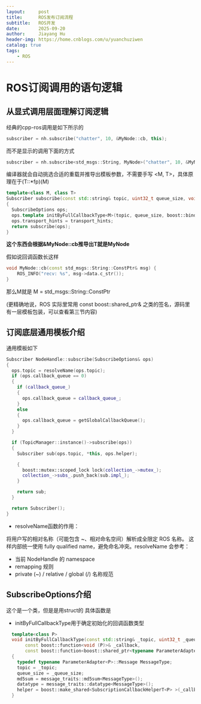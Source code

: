```yaml
---
layout:     post
title:      ROS发布订阅流程
subtitle:   ROS开发
date:       2025-09-20
author:     Jiayang Hu
header-img: https://home.cnblogs.com/u/yuanchuziwen
catalog: true
tags:
    - ROS
---
```



# ROS订阅调用的语句逻辑

## 从显式调用层面理解订阅逻辑
   
经典的cpp-ros调用是如下所示的
```cpp
subscriber = nh.subscribe("chatter", 10, &MyNode::cb, this);
```

而不是显示的调用下面的方式
```cpp
subscriber = nh.subscribe<std_msgs::String, MyNode>("chatter", 10, &MyNode::cb, this);
```

编译器就会自动挑选合适的重载并推导出模板参数，不需要手写 <M, T>，具体原理在于(T::*fp)(M)

```cpp
template<class M, class T>
Subscriber subscribe(const std::string& topic, uint32_t queue_size, void(T::*fp)(M), T* obj, const TransportHints& transport_hints = TransportHints())
{
  SubscribeOptions ops;
  ops.template initByFullCallbackType<M>(topic, queue_size, boost::bind(fp, obj, boost::placeholders::_1));
  ops.transport_hints = transport_hints;
  return subscribe(ops);
}
```

**这个东西会根据&MyNode::cb推导出T就是MyNode**

假如说回调函数长这样

```cpp
void MyNode::cb(const std_msgs::String::ConstPtr& msg) {
    ROS_INFO("recv: %s", msg->data.c_str());
}
```
那么M就是 M = std_msgs::String::ConstPtr

(更精确地说，ROS 实际里常用 const boost::shared_ptr<const std_msgs::String>& 之类的签名，源码里有一层模板包装，可以查看第三节内容)

## 订阅底层通用模板介绍

通用模板如下

```cpp
Subscriber NodeHandle::subscribe(SubscribeOptions& ops)
{
  ops.topic = resolveName(ops.topic);
  if (ops.callback_queue == 0)
  {
    if (callback_queue_)
    {
      ops.callback_queue = callback_queue_;
    }
    else
    {
      ops.callback_queue = getGlobalCallbackQueue();
    }
  }

  if (TopicManager::instance()->subscribe(ops))
  {
    Subscriber sub(ops.topic, *this, ops.helper);

    {
      boost::mutex::scoped_lock lock(collection_->mutex_);
      collection_->subs_.push_back(sub.impl_);
    }

    return sub;
  }

  return Subscriber();
}

```

- resolveName函数的作用：

将用户写的相对名称（可能包含 ~、相对命名空间）解析成全限定 ROS 名称。
这样内部统一使用 fully qualified name，避免命名冲突。resolveName 会参考：

- 当前 NodeHandle 的 namespace
- remapping 规则
- private (~) / relative / global (/) 名称规范


## SubscribeOptions介绍
这个是一个类，但是是用struct的
具体函数是

- initByFullCallbackType用于确定初始化的回调函数类型
  
```cpp
  template<class P>
  void initByFullCallbackType(const std::string& _topic, uint32_t _queue_size,
       const boost::function<void (P)>& _callback,
       const boost::function<boost::shared_ptr<typename ParameterAdapter<P>::Message>(void)>& factory_fn = DefaultMessageCreator<typename ParameterAdapter<P>::Message>())
  {
    typedef typename ParameterAdapter<P>::Message MessageType;
    topic = _topic;
    queue_size = _queue_size;
    md5sum = message_traits::md5sum<MessageType>();
    datatype = message_traits::datatype<MessageType>();
    helper = boost::make_shared<SubscriptionCallbackHelperT<P> >(_callback, factory_fn);
  }
```
